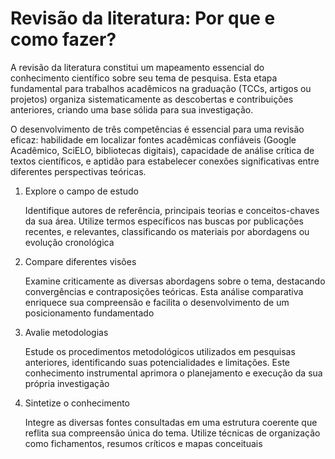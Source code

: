 # Revisão da literatura: Por que e como fazer?

A revisão da literatura constitui um mapeamento essencial do conhecimento científico sobre seu tema de pesquisa. Esta etapa fundamental para trabalhos acadêmicos na graduação (TCCs, artigos ou projetos) organiza sistematicamente as descobertas e contribuições anteriores, criando uma base sólida para sua investigação.

O desenvolvimento de três competências é essencial para uma revisão eficaz: habilidade em localizar fontes acadêmicas confiáveis (Google Acadêmico, SciELO, bibliotecas digitais), capacidade de análise crítica de textos científicos, e aptidão para estabelecer conexões significativas entre diferentes perspectivas teóricas.

1. Explore o campo de estudo

    Identifique autores de referência, principais teorias e conceitos-chaves da sua área. Utilize termos específicos nas buscas por publicações recentes, e relevantes, classificando os materiais por abordagens ou evolução cronológica

2. Compare diferentes visões

    Examine criticamente as diversas abordagens sobre o tema, destacando convergências e contraposições teóricas. Esta análise comparativa enriquece sua compreensão e facilita o desenvolvimento de um posicionamento fundamentado

3. Avalie metodologias

    Estude os procedimentos metodológicos utilizados em pesquisas anteriores, identificando suas potencialidades e limitações. Este conhecimento instrumental aprimora o planejamento e execução da sua própria investigação

4. Sintetize o conhecimento

    Integre as diversas fontes consultadas em uma estrutura coerente que reflita sua compreensão única do tema. Utilize técnicas de organização como fichamentos, resumos críticos e mapas conceituais